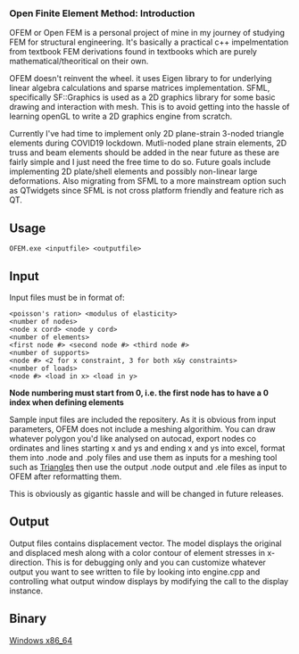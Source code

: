 ### Open Finite Element Method: Introduction
OFEM or Open FEM is a personal project of mine in my journey of studying FEM for structural engineering. It's basically a practical c++ impelmentation from textbook FEM derivations found in textbooks which are purely mathematical/theoritical on their own.
 
OFEM doesn't reinvent the wheel. it uses Eigen library to for underlying linear algebra calculations and sparse matrices implementation.
SFML, specifically SF::Graphics is used as a 2D graphics library for some basic drawing and interaction with mesh. This is to avoid getting into the hassle of learning openGL to write a 2D graphics engine from scratch.
 
Currently I've had time to implement only 2D plane-strain 3-noded triangle elements during COVID19 lockdown. Mutli-noded plane strain elements, 2D truss and beam elements should be added in the near future as these are fairly simple and I just need the free time to do so.
Future goals include implementing 2D plate/shell elements and possibly non-linear large deformations. Also migrating from SFML to a more mainstream option such as QTwidgets since SFML is not cross platform friendly and feature rich as QT.

## Usage
```
OFEM.exe <inputfile> <outputfile>
```
## Input
Input files must be in format of:
```
<poisson's ration> <modulus of elasticity>
<number of nodes>
<node x cord> <node y cord>
<number of elements>
<first node #> <second node #> <third node #>
<number of supports>
<node #> <2 for x constraint, 3 for both x&y constraints>
<number of loads>
<node #> <load in x> <load in y>
```
  
**Node numbering must start from 0, i.e. the first node has to have a 0 index when defining elements**
 
Sample input files are included the repositery. As it is obvious from input parameters, OFEM does not include a meshing algorithim. You can draw whatever polygon you'd like analysed on autocad, export nodes co ordinates and lines starting x and ys and ending x and ys into excel, format them into .node and .poly files and use them as inputs for a meshing tool such as [Triangles](https://www.cs.cmu.edu/~quake/triangle.html)
then use the output .node output and .ele files as input to OFEM after reformatting them.
 
This is obviously as gigantic hassle and will be changed in future releases.
## Output
Output files contains displacement vector. The model displays the original and displaced mesh along with a color contour of element stresses in x-direction. This is for debugging only and you can customize whatever output you want to see written to file by looking into engine.cpp and controlling what output window displays by modifying the call to the display instance. 

## Binary
[Windows x86_64](https://github.com/haz93/OFEM/releases/download/0.1/OFEM-0.1-test.zip)
